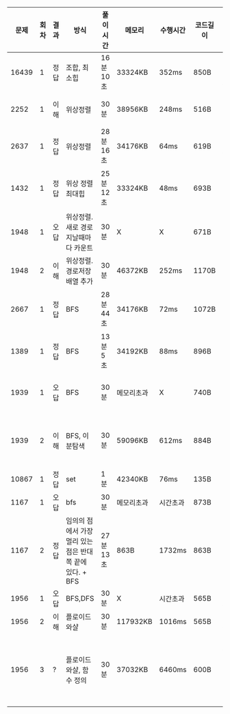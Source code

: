 | 문제  | 회차 | 결과 | 방식                                                      | 풀이시간  | 메모리     | 수행시간 | 코드길이 | 코멘트                                             |
| ----- | ---- | ---- | --------------------------------------------------------- | --------- | ---------- | -------- | -------- | -------------------------------------------------- |
| 16439 | 1    | 정답 | 조합, 최소힙                                              | 16분 10초 | 33324KB    | 352ms    | 850B     | 조합 라이브러리 써야지..                           |
| 2252  | 1    | 이해 | 위상정렬                                                  | 30분      | 38956KB    | 248ms    | 516B     | 위상정렬 까먹지 말자                               |
| 2637  | 1    | 정답 | 위상정렬                                                  | 28분 16초 | 34176KB    | 64ms     | 619B     | 이 문제 재밌다.                                    |
| 1432  | 1    | 정답 | 위상 정렬 최대힙                                          | 25분 12초 | 33324KB    | 48ms     | 693B     | 문제 이해만 되면 할만함.                           |
| 1948  | 1    | 오답 | 위상정렬. 새로 경로 지날때마다 카운트                     | 30분      | X          | X        | 671B     | 진짜 감도안온다.                                   |
| 1948  | 2    | 이해 | 위상정렬. 경로저장 배열 추가                              | 30분      | 46372KB    | 252ms    | 1170B    | 꼭 복습해야함.                                     |
| 2667  | 1    | 정답 | BFS                                                       | 28분 44초 | 34176KB    | 72ms     | 1072B    | 간단한걸 어렵게 생각했다.                          |
| 1389  | 1    | 정답 | BFS                                                       | 13분 5초  | 34192KB    | 88ms     | 896B     | BFS 마스터.                                        |
| 1939  | 1    | 오답 | BFS                                                       | 30분      | 메모리초과 | X        | 740B     | n의 범위가 10000 이라서..                          |
| 1939  | 2    | 이해 | BFS, 이분탐색                                             | 30분      | 59096KB    | 612ms    | 884B     | 이걸 이분탐색을 어떻게 생각해내지..?               |
| 10867 | 1    | 정답 | set                                                       | 1분       | 42340KB    | 76ms     | 135B     | 쉽당.                                              |
| 1167  | 1    | 오답 | bfs                                                       | 30분      | 메모리초과 | 시간초과 | 873B     | 효율성의 문제다..                                  |
| 1167  | 2    | 정답 | 임의의 점에서 가장 멀리 있는 점은 반대쪽 끝에 있다. + BFS | 27분 13초 | 863B       | 1732ms   | 863B     | 아이디어 기가 막혔다.                              |
| 1956  | 1    | 오답 | BFS,DFS                                                   | 30분      | X          | 시간초과 | 565B     | 시간초과..                                         |
| 1956  | 2    | 이해 | 플로이드 와샬                                             | 30분      | 117932KB   | 1016ms   | 565B     | PyPy3 제출                                         |
| 1956  | 3    | ?    | 플로이드 와샬, 함수 정의                                  | 30분      | 37032KB    | 6460ms   | 600B     | python3 제출, 왜 함수 정의하는 것에 차이가 생길까? |


